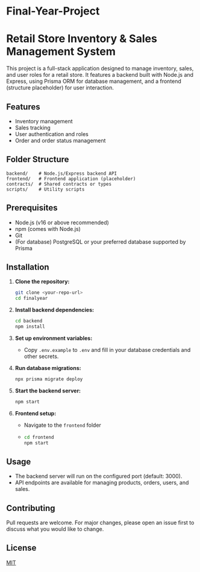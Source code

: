 # Final-Year-Project
# Retail Store Inventory & Sales Management System

This project is a full-stack application designed to manage inventory, sales, and user roles for a retail store. It features a backend built with Node.js and Express, using Prisma ORM for database management, and a frontend (structure placeholder) for user interaction.

## Features
- Inventory management
- Sales tracking
- User authentication and roles
- Order and order status management

## Folder Structure
```
backend/    # Node.js/Express backend API
frontend/   # Frontend application (placeholder)
contracts/  # Shared contracts or types
scripts/    # Utility scripts
```

## Prerequisites
- Node.js (v16 or above recommended)
- npm (comes with Node.js)
- Git
- (For database) PostgreSQL or your preferred database supported by Prisma

## Installation
1. **Clone the repository:**
   ```sh
   git clone <your-repo-url>
   cd finalyear
   ```
2. **Install backend dependencies:**
   ```sh
   cd backend
   npm install
   ```
3. **Set up environment variables:**
   - Copy `.env.example` to `.env` and fill in your database credentials and other secrets.

4. **Run database migrations:**
   ```sh
   npx prisma migrate deploy
   ```

5. **Start the backend server:**
   ```sh
   npm start
   ```

6. **Frontend setup:**
   - Navigate to the `frontend` folder
   - ```sh
     cd frontend
     npm start
     ```

## Usage
- The backend server will run on the configured port (default: 3000).
- API endpoints are available for managing products, orders, users, and sales.

## Contributing
Pull requests are welcome. For major changes, please open an issue first to discuss what you would like to change.

## License
[MIT](LICENSE)
